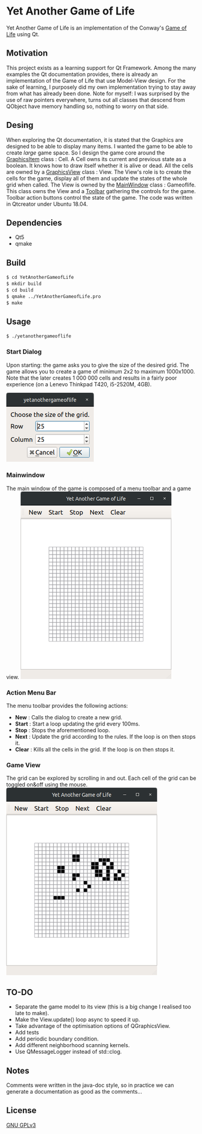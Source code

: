 # Yet Another Game of Life
Yet Another Game of Life is an implementation of the Conway's [Game of Life](https://en.wikipedia.org/wiki/Conway%27s_Game_of_Life) using Qt.

## Motivation
This project exists as a learning support for Qt Framework.
Among the many examples the Qt documentation provides, there is already an implementation of the Game of Life that use Model-View design.
For the sake of learning, I purposely did my own implementation trying to stay away from what has already been done.
Note for myself: I was surprised by the use of raw pointers everywhere, turns out all classes
that descend from QObject have memory handling so, nothing to worry on that side.

## Desing
When exploring the Qt documentation, it is stated that the Graphics are designed to be able to display many items.
I wanted the game to be able to create _large_ game space. So I design the game core around the [GraphicsItem]() class : Cell.
A Cell owns its current and previous state as a boolean. It knows how to draw itself whether it is alive or dead.
All the cells are owned by a [GraphicsView]() class : View.
The View's role is to create the cells for the game, display all of them and update the states of the whole grid when called.
The View is owned by the [MainWindow]() class : Gameoflife. This class owns the View and a [Toolbar]() gathering the controls for the game.
Toolbar action buttons control the state of the game.
The code was written in Qtcreator under Ubuntu 18.04.

## Dependencies
  * Qt5
  * qmake

## Build
```bash
$ cd YetAnotherGameofLife
$ mkdir build
$ cd build
$ qmake ../YetAnotherGameofLife.pro
$ make
```

## Usage
```bash
$ ./yetanothergameoflife
```

### Start Dialog
Upon starting: the game asks you to give the size of the desired grid. The game allows you to create a game of minimum 2x2 to maximum 1000x1000.
Note that the later creates 1 000 000 cells and results in a fairly poor experience (on a Lenevo Thinkpad T420, i5-2520M, 4GB).

![Alt text](./images/start_dialog.png)

### Mainwindow
The main window of the game is composed of a menu toolbar and a game view.
![Alt text](./images/mainwindow.png)

### Action Menu Bar
The menu toolbar provides the following actions:
  * **New** : Calls the dialog to create a new grid.
  * **Start** : Start a loop updating the grid every 100ms.
  * **Stop** : Stops the aforementioned loop.
  * **Next** : Update the grid according to the rules. If the loop is on then stops it.
  * **Clear** : Kills all the cells in the grid. If the loop is on then stops it.

### Game View
The grid can be explored by scrolling in and out. Each cell of the grid can be toggled on&off using the mouse.
![Alt text](./images/running.png)

## TO-DO
  * Separate the game model to its view (this is a big change I realised too late to make).
  * Make the View.update() loop async to speed it up.
  * Take advantage of the optimisation options of QGraphicsView.
  * Add tests
  * Add periodic boundary condition.
  * Add different neighborhood scanning kernels.
  * Use QMessageLogger instead of std::clog.

## Notes
Comments were written in the java-doc style, so in practice we can generate a documentation as good as the comments...

## License
[GNU GPLv3](https://www.gnu.org/licenses/gpl-3.0.html)

